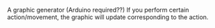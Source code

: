 A graphic generator
(Arduino required??)
 If you perform certain action/movement, the graphic will update corresponding to the action.



